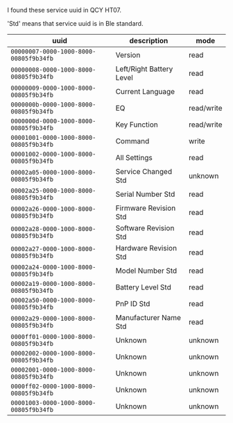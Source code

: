 I found these service uuid in QCY HT07.

'Std' means that service uuid is in Ble standard.

| uuid                                   | description              | mode       |
|----------------------------------------|--------------------------|------------|
| `00000007-0000-1000-8000-00805f9b34fb` | Version                  | read       |
| `00000008-0000-1000-8000-00805f9b34fb` | Left/Right Battery Level | read       |
| `00000009-0000-1000-8000-00805f9b34fb` | Current Language         | read       |
| `0000000b-0000-1000-8000-00805f9b34fb` | EQ                       | read/write |
| `0000000d-0000-1000-8000-00805f9b34fb` | Key Function             | read/write |
| `00001001-0000-1000-8000-00805f9b34fb` | Command                  | write      |
| `00001002-0000-1000-8000-00805f9b34fb` | All Settings             | read       |
| `00002a05-0000-1000-8000-00805f9b34fb` | Service Changed Std      | unknown    |
| `00002a25-0000-1000-8000-00805f9b34fb` | Serial Number Std        | read       |
| `00002a26-0000-1000-8000-00805f9b34fb` | Firmware Revision Std    | read       |
| `00002a28-0000-1000-8000-00805f9b34fb` | Software Revision Std    | read       |
| `00002a27-0000-1000-8000-00805f9b34fb` | Hardware Revision Std    | read       |
| `00002a24-0000-1000-8000-00805f9b34fb` | Model Number Std         | read       |
| `00002a19-0000-1000-8000-00805f9b34fb` | Battery Level Std        | read       |
| `00002a50-0000-1000-8000-00805f9b34fb` | PnP ID Std               | read       |
| `00002a29-0000-1000-8000-00805f9b34fb` | Manufacturer Name Std    | read       |
| `0000ff01-0000-1000-8000-00805f9b34fb` | Unknown                  | unknown    |
| `00002002-0000-1000-8000-00805f9b34fb` | Unknown                  | unknown    |
| `00002001-0000-1000-8000-00805f9b34fb` | Unknown                  | unknown    |
| `0000ff02-0000-1000-8000-00805f9b34fb` | Unknown                  | unknown    |
| `00001003-0000-1000-8000-00805f9b34fb` | Unknown                  | unknown    |